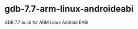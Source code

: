 gdb-7.7-arm-linux-androideabi
=============================

GDB 7.7 build for ARM Linux Android EABI
